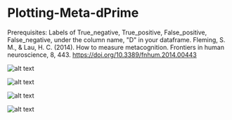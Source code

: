 # Plotting-Meta-dPrime
Prerequisites: Labels of True_negative, True_positive, False_positive, False_negative, under the column name, "D" in your dataframe.
Fleming, S. M., & Lau, H. C. (2014). How to measure metacognition. Frontiers in human neuroscience, 8, 443. https://doi.org/10.3389/fnhum.2014.00443

![alt text](https://github.com/SoanKim/Plotting-Meta-dPrime/blob/f05b5865e9f4fb1e5ff1d5bc30205c610ca7879d/ROC_of_Meta_dPrime_1.png)

![alt text](https://github.com/SoanKim/Plotting-Meta-dPrime/blob/5a49501b0dae18b8e6953c1c21307ddb19ad20e5/ROC_of_Meta_dPrime_2.png)

![alt text](https://github.com/SoanKim/Plotting-Meta-dPrime/blob/d0cabcde4df137036c73ca949142a2c1136d4212/ROC_of_Meta_dPrime_3.png)

![alt text](https://github.com/SoanKim/Plotting-Meta-dPrime/blob/ba0aaa7ddc4f4f2ccab76e010823a5bcfb857ef2/Fleming,%20S.%20M.,%20&%20Lau,%20H.%20C.%20(2014).png)
